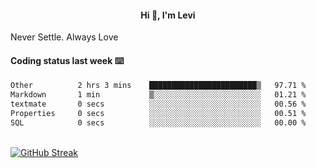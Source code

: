 <h4 style="text-align: center;">Hi 👋, I'm Levi</h4>  Never Settle. Always Love
<!---<img align="right" alt="Coding" width="300" src="https://i.pinimg.com/originals/81/17/8b/81178b47a8598f0c81c4799f2cdd4057.gif"></p> --->

#### Coding status last week ⌨️

<!--START_SECTION:waka-->

```txt
Other          2 hrs 3 mins    ████████████████████████▒   97.71 %
Markdown       1 min           ▒░░░░░░░░░░░░░░░░░░░░░░░░   01.21 %
textmate       0 secs          ░░░░░░░░░░░░░░░░░░░░░░░░░   00.56 %
Properties     0 secs          ░░░░░░░░░░░░░░░░░░░░░░░░░   00.51 %
SQL            0 secs          ░░░░░░░░░░░░░░░░░░░░░░░░░   00.00 %
```

<!--END_SECTION:waka-->
<br/>
<a href="https://git.io/streak-stats"><img src="https://github-readme-streak-stats.herokuapp.com?user=namezzy&theme=merko" alt="GitHub Streak" /></a>
<br>
